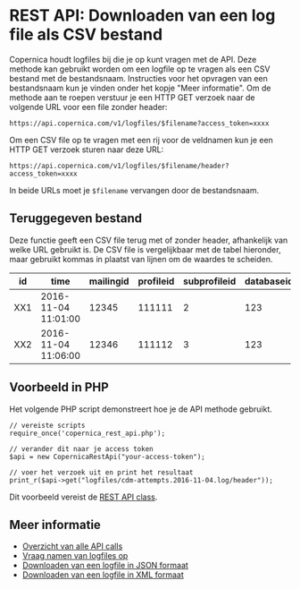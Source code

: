 # REST API: Downloaden van een log file als CSV bestand

Copernica houdt logfiles bij die je op kunt vragen met de API. 
Deze methode kan gebruikt worden om een logfile op te vragen als een CSV 
bestand met de bestandsnaam. Instructies voor het opvragen van een bestandsnaam 
kun je vinden onder het kopje "Meer informatie". Om de methode aan te roepen 
verstuur je een HTTP GET verzoek naar de volgende URL voor een file zonder header:

`https://api.copernica.com/v1/logfiles/$filename?access_token=xxxx`

Om een CSV file op te vragen met een rij voor de veldnamen kun je een 
HTTP GET verzoek sturen naar deze URL:

`https://api.copernica.com/v1/logfiles/$filename/header?access_token=xxxx`

In beide URLs moet je `$filename` vervangen door de bestandsnaam.

## Teruggegeven bestand

Deze functie geeft een CSV file terug met of zonder header, afhankelijk van 
welke URL gebruikt is. De CSV file is vergelijkbaar met de tabel hieronder, maar 
gebruikt kommas in plaatst van lijnen om de waardes te scheiden.

| id  |        time         | mailingid | profileid | subprofileid | databaseid | ... |
|-----|---------------------|-----------|-----------|--------------|------------|-----|
| XX1 | 2016-11-04 11:01:00 | 12345     | 111111    | 2            | 123        | ... |
| XX2 | 2016-11-04 11:06:00 | 12346     | 111112    | 3            | 123        | ... |

## Voorbeeld in PHP

Het volgende PHP script demonstreert hoe je de API methode gebruikt.

    // vereiste scripts
    require_once('copernica_rest_api.php');
    
    // verander dit naar je access token
    $api = new CopernicaRestApi("your-access-token");

    // voer het verzoek uit en print het resultaat
    print_r($api->get("logfiles/cdm-attempts.2016-11-04.log/header"));

Dit voorbeeld vereist de [REST API class](rest-php).

## Meer informatie

* [Overzicht van alle API calls](rest-api)
* [Vraag namen van logfiles op](rest-get-logfiles-names)
* [Downloaden van een logfile in JSON formaat](./rest-get-logfiles-json.md)
* [Downloaden van een logfile in XML formaat](./rest-get-logfiles-xml.md)

